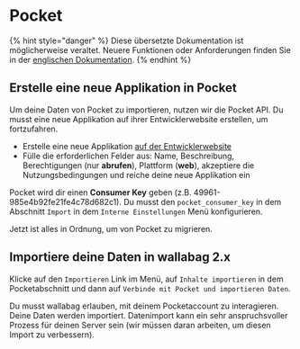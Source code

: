 # Pocket

{% hint style="danger" %}
Diese übersetzte Dokumentation ist möglicherweise veraltet. Neuere Funktionen oder Anforderungen finden Sie in der [englischen Dokumentation](https://doc.wallabag.org/en/).
{% endhint %}

## Erstelle eine neue Applikation in Pocket

Um deine Daten von Pocket zu importieren, nutzen wir die Pocket API. Du
musst eine neue Applikation auf ihrer Entwicklerwebsite erstellen, um
fortzufahren.

-   Erstelle eine neue Applikation [auf der
    Entwicklerwebsite](https://getpocket.com/developer/apps/new)
-   Fülle die erforderlichen Felder aus: Name, Beschreibung,
    Berechtigungen (nur **abrufen**), Plattform (**web**), akzeptiere
    die Nutzungsbedingungen und reiche deine neue Applikation ein

Pocket wird dir einen **Consumer Key** geben (z.B.
49961-985e4b92fe21fe4c78d682c1). Du musst den `pocket_consumer_key` in
dem Abschnitt `Import` in dem `Interne Einstellungen` Menü
konfigurieren.

Jetzt ist alles in Ordnung, um von Pocket zu migrieren.

## Importiere deine Daten in wallabag 2.x

Klicke auf den `Importieren` Link im Menü, auf `Inhalte importieren` in
dem Pocketabschnitt und dann auf
`Verbinde mit Pocket und importieren Daten`.

Du musst wallabag erlauben, mit deinem Pocketaccount zu interagieren.
Deine Daten werden importiert. Datenimport kann ein sehr anspruchsvoller
Prozess für deinen Server sein (wir müssen daran arbeiten, um diesen
Import zu verbessern).
